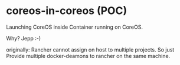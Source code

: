 # coreos-in-coreos (POC)

Launching CoreOS inside Container running on CoreOS.

Why? Jepp :-)

originally: Rancher cannot assign on host to multiple projects.
So just Provide multiple docker-deamons to rancher on the same machine.
